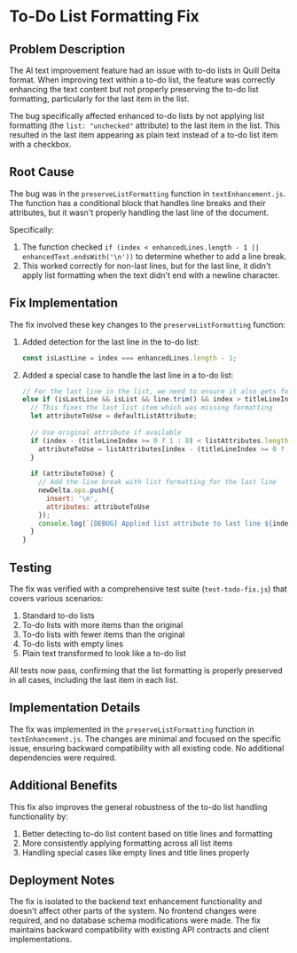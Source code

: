 # To-Do List Formatting Fix

## Problem Description

The AI text improvement feature had an issue with to-do lists in Quill Delta format. When improving text within a to-do list, the feature was correctly enhancing the text content but not properly preserving the to-do list formatting, particularly for the last item in the list.

The bug specifically affected enhanced to-do lists by not applying list formatting (the `list: "unchecked"` attribute) to the last item in the list. This resulted in the last item appearing as plain text instead of a to-do list item with a checkbox.

## Root Cause

The bug was in the `preserveListFormatting` function in `textEnhancement.js`. The function has a conditional block that handles line breaks and their attributes, but it wasn't properly handling the last line of the document. 

Specifically:
1. The function checked `if (index < enhancedLines.length - 1 || enhancedText.endsWith('\n'))` to determine whether to add a line break.
2. This worked correctly for non-last lines, but for the last line, it didn't apply list formatting when the text didn't end with a newline character.

## Fix Implementation

The fix involved these key changes to the `preserveListFormatting` function:

1. Added detection for the last line in the to-do list:
   ```javascript
   const isLastLine = index === enhancedLines.length - 1;
   ```

2. Added a special case to handle the last line in a to-do list:
   ```javascript
   // For the last line in the list, we need to ensure it also gets formatting
   else if (isLastLine && isList && line.trim() && index > titleLineIndex) {
     // This fixes the last list item which was missing formatting
     let attributeToUse = defaultListAttribute;
     
     // Use original attribute if available
     if (index - (titleLineIndex >= 0 ? 1 : 0) < listAttributes.length) {
       attributeToUse = listAttributes[index - (titleLineIndex >= 0 ? 1 : 0)];
     }
     
     if (attributeToUse) {
       // Add the line break with list formatting for the last line
       newDelta.ops.push({
         insert: '\n',
         attributes: attributeToUse
       });
       console.log(`[DEBUG] Applied list attribute to last line ${index}:`, JSON.stringify(attributeToUse));
     }
   }
   ```

## Testing

The fix was verified with a comprehensive test suite (`test-todo-fix.js`) that covers various scenarios:

1. Standard to-do lists
2. To-do lists with more items than the original
3. To-do lists with fewer items than the original
4. To-do lists with empty lines
5. Plain text transformed to look like a to-do list

All tests now pass, confirming that the list formatting is properly preserved in all cases, including the last item in each list.

## Implementation Details

The fix was implemented in the `preserveListFormatting` function in `textEnhancement.js`. The changes are minimal and focused on the specific issue, ensuring backward compatibility with all existing code. No additional dependencies were required.

## Additional Benefits

This fix also improves the general robustness of the to-do list handling functionality by:

1. Better detecting to-do list content based on title lines and formatting
2. More consistently applying formatting across all list items
3. Handling special cases like empty lines and title lines properly

## Deployment Notes

The fix is isolated to the backend text enhancement functionality and doesn't affect other parts of the system. No frontend changes were required, and no database schema modifications were made. The fix maintains backward compatibility with existing API contracts and client implementations. 